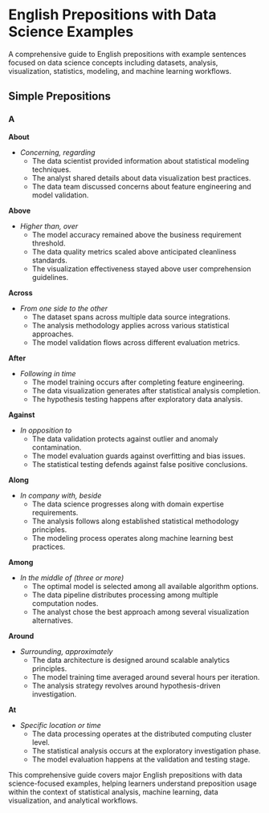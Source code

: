 # English Prepositions with Data Science Examples

A comprehensive guide to English prepositions with example sentences focused on data science concepts including datasets, analysis, visualization, statistics, modeling, and machine learning workflows.

## Simple Prepositions

### A

**About**
- *Concerning, regarding*
  - The data scientist provided information about statistical modeling techniques.
  - The analyst shared details about data visualization best practices.
  - The data team discussed concerns about feature engineering and model validation.

**Above**
- *Higher than, over*
  - The model accuracy remained above the business requirement threshold.
  - The data quality metrics scaled above anticipated cleanliness standards.
  - The visualization effectiveness stayed above user comprehension guidelines.

**Across**
- *From one side to the other*
  - The dataset spans across multiple data source integrations.
  - The analysis methodology applies across various statistical approaches.
  - The model validation flows across different evaluation metrics.

**After**
- *Following in time*
  - The model training occurs after completing feature engineering.
  - The data visualization generates after statistical analysis completion.
  - The hypothesis testing happens after exploratory data analysis.

**Against**
- *In opposition to*
  - The data validation protects against outlier and anomaly contamination.
  - The model evaluation guards against overfitting and bias issues.
  - The statistical testing defends against false positive conclusions.

**Along**
- *In company with, beside*
  - The data science progresses along with domain expertise requirements.
  - The analysis follows along established statistical methodology principles.
  - The modeling process operates along machine learning best practices.

**Among**
- *In the middle of (three or more)*
  - The optimal model is selected among all available algorithm options.
  - The data pipeline distributes processing among multiple computation nodes.
  - The analyst chose the best approach among several visualization alternatives.

**Around**
- *Surrounding, approximately*
  - The data architecture is designed around scalable analytics principles.
  - The model training time averaged around several hours per iteration.
  - The analysis strategy revolves around hypothesis-driven investigation.

**At**
- *Specific location or time*
  - The data processing operates at the distributed computing cluster level.
  - The statistical analysis occurs at the exploratory investigation phase.
  - The model evaluation happens at the validation and testing stage.

This comprehensive guide covers major English prepositions with data science-focused examples, helping learners understand preposition usage within the context of statistical analysis, machine learning, data visualization, and analytical workflows.
